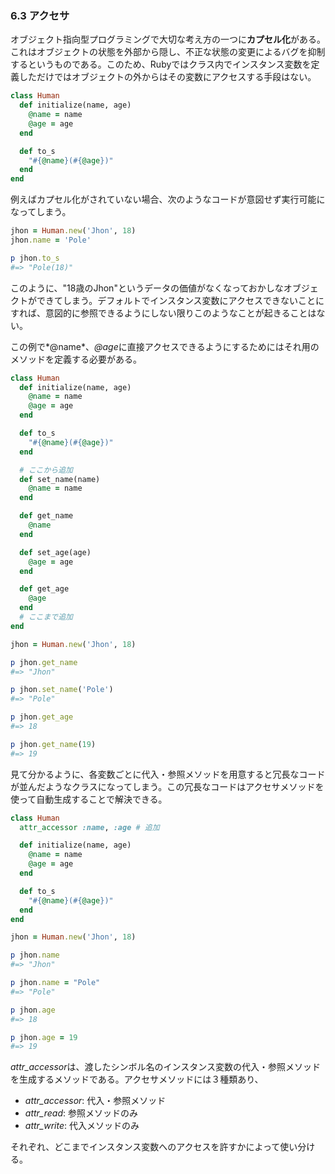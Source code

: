 ### 6.3 アクセサ

オブジェクト指向型プログラミングで大切な考え方の一つに**カプセル化**がある。これはオブジェクトの状態を外部から隠し、不正な状態の変更によるバグを抑制するというものである。このため、Rubyではクラス内でインスタンス変数を定義しただけではオブジェクトの外からはその変数にアクセスする手段はない。

```ruby
class Human
  def initialize(name, age)
    @name = name
    @age = age
  end

  def to_s
    "#{@name}(#{@age})"
  end
end
```

例えばカプセル化がされていない場合、次のようなコードが意図せず実行可能になってしまう。

```ruby
jhon = Human.new('Jhon', 18)
jhon.name = 'Pole'

p jhon.to_s
#=> "Pole(18)"
```

このように、"18歳のJhon"というデータの価値がなくなっておかしなオブジェクトができてしまう。デフォルトでインスタンス変数にアクセスできないことにすれば、意図的に参照できるようにしない限りこのようなことが起きることはない。

この例で*@name*、*@age*に直接アクセスできるようにするためにはそれ用のメソッドを定義する必要がある。

```ruby
class Human
  def initialize(name, age)
    @name = name
    @age = age
  end

  def to_s
    "#{@name}(#{@age})"
  end

  # ここから追加
  def set_name(name)
    @name = name
  end

  def get_name
    @name
  end

  def set_age(age)
    @age = age
  end

  def get_age
    @age
  end
  # ここまで追加
end

jhon = Human.new('Jhon', 18)

p jhon.get_name
#=> "Jhon"

p jhon.set_name('Pole')
#=> "Pole"

p jhon.get_age
#=> 18

p jhon.get_name(19)
#=> 19
```

見て分かるように、各変数ごとに代入・参照メソッドを用意すると冗長なコードが並んだようなクラスになってしまう。この冗長なコードはアクセサメソッドを使って自動生成することで解決できる。

```ruby
class Human
  attr_accessor :name, :age # 追加

  def initialize(name, age)
    @name = name
    @age = age
  end

  def to_s
    "#{@name}(#{@age})"
  end
end

jhon = Human.new('Jhon', 18)

p jhon.name
#=> "Jhon"

p jhon.name = "Pole"
#=> "Pole"

p jhon.age
#=> 18

p jhon.age = 19
#=> 19
```

*attr_accessor*は、渡したシンボル名のインスタンス変数の代入・参照メソッドを生成するメソッドである。アクセサメソッドには３種類あり、
- *attr_accessor*: 代入・参照メソッド
- *attr_read*: 参照メソッドのみ
- *attr_write*: 代入メソッドのみ

それぞれ、どこまでインスタンス変数へのアクセスを許すかによって使い分ける。